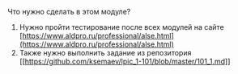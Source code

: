 Что нужно сделать в этом модуле? 
1. Нужно пройти тестирование после всех модулей на сайте [https://www.aldpro.ru/professional/alse.html](https://www.aldpro.ru/professional/alse.html)
2. Также нужно выполнить задание из репозитория [[https://github.com/ksemaev/lpic_1-101/blob/master/101_1.md]]